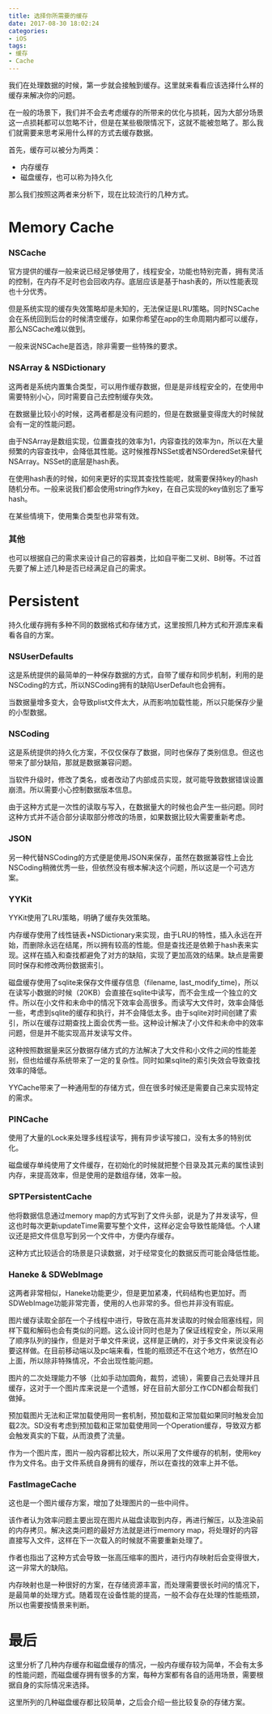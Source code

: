 ```yaml
---
title: 选择你所需要的缓存
date: 2017-08-30 18:02:24
categories:
- iOS
tags:
- 缓存
- Cache
---
```


我们在处理数据的时候，第一步就会接触到缓存。这里就来看看应该选择什么样的缓存来解决你的问题。

<!--more-->

在一般的场景下，我们并不会去考虑缓存的所带来的优化与损耗，因为大部分场景这一点损耗都可以忽略不计，但是在某些极限情况下，这就不能被忽略了。那么我们就需要来思考采用什么样的方式去缓存数据。

首先，缓存可以被分为两类：

- 内存缓存
- 磁盘缓存，也可以称为持久化

那么我们按照这两者来分析下，现在比较流行的几种方式。

# Memory Cache

### NSCache

官方提供的缓存一般来说已经足够使用了，线程安全，功能也特别完善，拥有灵活的控制，在内存不足时也会回收内存。底层应该是基于hash表的，所以性能表现也十分优秀。

但是系统实现的缓存失效策略却是未知的，无法保证是LRU策略。同时NSCache会在系统回到后台的时候清空缓存，如果你希望在app的生命周期内都可以缓存，那么NSCache难以做到。

一般来说NSCache是首选，除非需要一些特殊的要求。

### NSArray & NSDictionary

这两者是系统内置集合类型，可以用作缓存数据，但是是非线程安全的，在使用中需要特别小心，同时需要自己去控制缓存失效。

在数据量比较小的时候，这两者都是没有问题的，但是在数据量变得庞大的时候就会有一定的性能问题。

由于NSArray是数组实现，位置查找的效率为1，内容查找的效率为n，所以在大量频繁的内容查找中，会降低其性能。这时候推荐NSSet或者NSOrderedSet来替代NSArray。NSSet的底层是hash表。

在使用hash表的时候，如何来更好的实现其查找性能呢，就需要保持key的hash随机分布。一般来说我们都会使用string作为key，在自己实现的key值别忘了重写hash。

在某些情境下，使用集合类型也非常有效。

### 其他

也可以根据自己的需求来设计自己的容器类，比如自平衡二叉树、B树等。不过首先要了解上述几种是否已经满足自己的需求。

# Persistent

持久化缓存拥有多种不同的数据格式和存储方式，这里按照几种方式和开源库来看看各自的方案。

### NSUserDefaults

这是系统提供的最简单的一种保存数据的方式，自带了缓存和同步机制，利用的是NSCoding的方式，所以NSCoding拥有的缺陷UserDefault也会拥有。

当数据量增多变大，会导致plist文件太大，从而影响加载性能，所以只能保存少量的小型数据。

### NSCoding

这是系统提供的持久化方案，不仅仅保存了数据，同时也保存了类别信息。但这也带来了部分缺陷，那就是数据兼容问题。

当软件升级时，修改了类名，或者改动了内部成员实现，就可能导致数据错误设置崩溃。所以需要小心控制数据版本信息。

由于这种方式是一次性的读取与写入，在数据量大的时候也会产生一些问题。同时这种方式并不适合部分读取部分修改的场景，如果数据比较大需要重新考虑。

### JSON

另一种代替NSCoding的方式便是使用JSON来保存，虽然在数据兼容性上会比NSCoding稍微优秀一些，但依然没有根本解决这个问题，所以这是一个可选方案。

### YYKit

YYKit使用了LRU策略，明确了缓存失效策略。

内存缓存使用了线性链表+NSDictionary来实现，由于LRU的特性，插入永远在开始，而删除永远在结尾，所以拥有较高的性能。但是查找还是依赖于hash表来实现。这样在插入和查找都避免了对方的缺陷，实现了更加高效的结果。缺点是需要同时保存和修改两份数据索引。

磁盘缓存使用了sqlite来保存文件缓存信息（filename, last_modify_time)，所以在读写小数据的时候（20KB）会直接在sqlite中读写，而不会生成一个独立的文件。所以在小文件和未命中的情况下效率会高很多。而读写大文件时，效率会降低一些，考虑到sqlite的缓存和执行，并不会降低太多。由于sqlite对时间创建了索引，所以在缓存过期查找上面会优秀一些。这种设计解决了小文件和未命中的效率问题，但是并不能实现高并发读写文件。

这种按照数据量来区分数据存储方式的方法解决了大文件和小文件之间的性能差别，但也给缓存系统带来了一定的复杂性。同时如果sqlite的索引失效会导致查找效率的降低。

YYCache带来了一种通用型的存储方式，但在很多时候还是需要自己来实现特定的需求。

### PINCache

使用了大量的Lock来处理多线程读写，拥有异步读写接口，没有太多的特别优化。

磁盘缓存单纯使用了文件缓存，在初始化的时候就把整个目录及其元素的属性读到内存，来提高效率，但是使用的是数组存储，效率一般。

### SPTPersistentCache

他将数据信息通过memory map的方式写到了文件头部，说是为了并发读写，但这也时每次更新updateTime需要写整个文件，这样必定会导致性能降低。个人建议还是把文件信息写到另一个文件中，方便内存缓存。

这种方式比较适合的场景是只读数据，对于经常变化的数据反而可能会降低性能。

### Haneke & SDWebImage

这两者非常相似，Haneke功能更少，但是更加紧凑，代码结构也更加好。而SDWebImage功能非常完善，使用的人也非常的多。但也并非没有瑕疵。

图片缓存读取全部在一个子线程中进行，导致在高并发读取的时候会阻塞线程，同样下载和解码也会有类似的问题。这么设计同时也是为了保证线程安全，所以采用了顺序队列的操作，但是对于单文件来说，这样是正确的，对于多文件来说没有必要这样做。在目前移动端以及pc端来看，性能的瓶颈还不在这个地方，依然在IO上面，所以除非特殊情况，不会出现性能问题。

图片的二次处理能力不够（比如手动加圆角，裁剪，滤镜），需要自己去处理并且缓存，这对于一个图片库来说是一个遗憾，好在目前大部分工作CDN都会帮我们做掉。

预加载图片无法和正常加载使用同一套机制，预加载和正常加载如果同时触发会加载2次。SD没有考虑到预加载和正常加载使用同一个Operation缓存，导致双方都会触发真实的下载，从而浪费了流量。

作为一个图片库，图片一般内容都比较大，所以采用了文件缓存的机制，使用key作为文件名。由于文件系统自身拥有的缓存，所以在查找的效率上并不低。

### FastImageCache

这也是一个图片缓存方案，增加了处理图片的一些中间件。

该作者认为效率问题主要出现在图片从磁盘读取到内存，再进行解压，以及渲染前的内存拷贝。解决这类问题的最好方法就是进行memory map，将处理好的内容直接写入文件，这样在下一次载入的时候就不需要重新处理了。

作者也指出了这种方式会导致一张高压缩率的图片，进行内存映射后会变得很大，这一非常大的缺陷。

内存映射也是一种很好的方案，在存储资源丰富，而处理需要很长时间的情况下，是最简单的处理方式。随着现在设备性能的提高，一般不会存在处理的性能瓶颈，所以也需要按情景来判断。

# 最后

这里分析了几种内存缓存和磁盘缓存的情况，一般内存缓存较为简单，不会有太多的性能问题，而磁盘缓存拥有很多的方案，每种方案都有各自的适用场景，需要根据自身的实际情况来选择。

这里所列的几种磁盘缓存都比较简单，之后会介绍一些比较复杂的存储方案。
